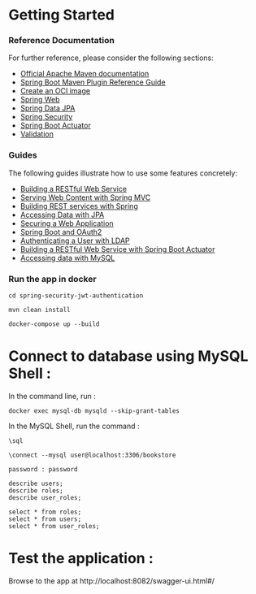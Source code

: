# Getting Started

### Reference Documentation
For further reference, please consider the following sections:

* [Official Apache Maven documentation](https://maven.apache.org/guides/index.html)
* [Spring Boot Maven Plugin Reference Guide](https://docs.spring.io/spring-boot/docs/2.5.3/maven-plugin/reference/html/)
* [Create an OCI image](https://docs.spring.io/spring-boot/docs/2.5.3/maven-plugin/reference/html/#build-image)
* [Spring Web](https://docs.spring.io/spring-boot/docs/2.5.3/reference/htmlsingle/#boot-features-developing-web-applications)
* [Spring Data JPA](https://docs.spring.io/spring-boot/docs/2.5.3/reference/htmlsingle/#boot-features-jpa-and-spring-data)
* [Spring Security](https://docs.spring.io/spring-boot/docs/2.5.3/reference/htmlsingle/#boot-features-security)
* [Spring Boot Actuator](https://docs.spring.io/spring-boot/docs/2.5.3/reference/htmlsingle/#production-ready)
* [Validation](https://docs.spring.io/spring-boot/docs/2.5.3/reference/htmlsingle/#boot-features-validation)

### Guides
The following guides illustrate how to use some features concretely:

* [Building a RESTful Web Service](https://spring.io/guides/gs/rest-service/)
* [Serving Web Content with Spring MVC](https://spring.io/guides/gs/serving-web-content/)
* [Building REST services with Spring](https://spring.io/guides/tutorials/bookmarks/)
* [Accessing Data with JPA](https://spring.io/guides/gs/accessing-data-jpa/)
* [Securing a Web Application](https://spring.io/guides/gs/securing-web/)
* [Spring Boot and OAuth2](https://spring.io/guides/tutorials/spring-boot-oauth2/)
* [Authenticating a User with LDAP](https://spring.io/guides/gs/authenticating-ldap/)
* [Building a RESTful Web Service with Spring Boot Actuator](https://spring.io/guides/gs/actuator-service/)
* [Accessing data with MySQL](https://spring.io/guides/gs/accessing-data-mysql/)


### Run the app in docker
```
cd spring-security-jwt-authentication

mvn clean install

docker-compose up --build
```

# Connect to database using MySQL Shell :
In the command line, run :
```
docker exec mysql-db mysqld --skip-grant-tables
```

In the MySQL Shell, run the command :
```
\sql

\connect --mysql user@localhost:3306/bookstore

password : password

describe users;
describe roles;
describe user_roles;

select * from roles;
select * from users;
select * from user_roles;
```

# Test the application :

Browse to the app at http://localhost:8082/swagger-ui.html#/
